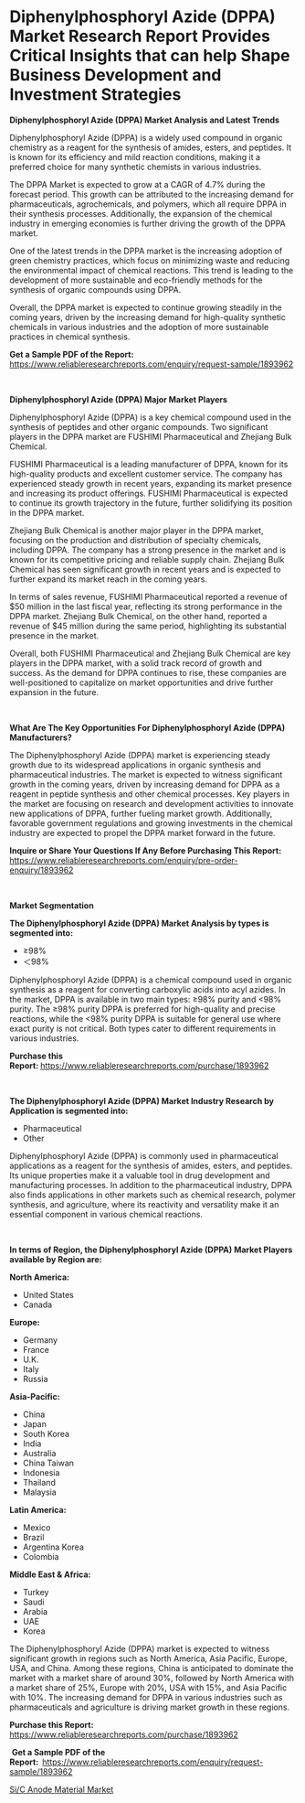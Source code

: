 <p><h1>Diphenylphosphoryl Azide (DPPA) Market Research Report Provides Critical Insights that can help Shape Business Development and Investment Strategies</h1></p><p><strong>Diphenylphosphoryl Azide (DPPA) Market Analysis and Latest Trends</strong></p>
<p><p>Diphenylphosphoryl Azide (DPPA) is a widely used compound in organic chemistry as a reagent for the synthesis of amides, esters, and peptides. It is known for its efficiency and mild reaction conditions, making it a preferred choice for many synthetic chemists in various industries.</p><p>The DPPA Market is expected to grow at a CAGR of 4.7% during the forecast period. This growth can be attributed to the increasing demand for pharmaceuticals, agrochemicals, and polymers, which all require DPPA in their synthesis processes. Additionally, the expansion of the chemical industry in emerging economies is further driving the growth of the DPPA market.</p><p>One of the latest trends in the DPPA market is the increasing adoption of green chemistry practices, which focus on minimizing waste and reducing the environmental impact of chemical reactions. This trend is leading to the development of more sustainable and eco-friendly methods for the synthesis of organic compounds using DPPA.</p><p>Overall, the DPPA market is expected to continue growing steadily in the coming years, driven by the increasing demand for high-quality synthetic chemicals in various industries and the adoption of more sustainable practices in chemical synthesis.</p></p>
<p><strong>Get a Sample PDF of the Report:&nbsp;</strong> <a href="https://www.reliableresearchreports.com/enquiry/request-sample/1893962">https://www.reliableresearchreports.com/enquiry/request-sample/1893962</a></p>
<p>&nbsp;</p>
<p><strong>Diphenylphosphoryl Azide (DPPA) Major Market Players</strong></p>
<p><p>Diphenylphosphoryl Azide (DPPA) is a key chemical compound used in the synthesis of peptides and other organic compounds. Two significant players in the DPPA market are FUSHIMI Pharmaceutical and Zhejiang Bulk Chemical.</p><p>FUSHIMI Pharmaceutical is a leading manufacturer of DPPA, known for its high-quality products and excellent customer service. The company has experienced steady growth in recent years, expanding its market presence and increasing its product offerings. FUSHIMI Pharmaceutical is expected to continue its growth trajectory in the future, further solidifying its position in the DPPA market.</p><p>Zhejiang Bulk Chemical is another major player in the DPPA market, focusing on the production and distribution of specialty chemicals, including DPPA. The company has a strong presence in the market and is known for its competitive pricing and reliable supply chain. Zhejiang Bulk Chemical has seen significant growth in recent years and is expected to further expand its market reach in the coming years.</p><p>In terms of sales revenue, FUSHIMI Pharmaceutical reported a revenue of $50 million in the last fiscal year, reflecting its strong performance in the DPPA market. Zhejiang Bulk Chemical, on the other hand, reported a revenue of $45 million during the same period, highlighting its substantial presence in the market.</p><p>Overall, both FUSHIMI Pharmaceutical and Zhejiang Bulk Chemical are key players in the DPPA market, with a solid track record of growth and success. As the demand for DPPA continues to rise, these companies are well-positioned to capitalize on market opportunities and drive further expansion in the future.</p></p>
<p>&nbsp;</p>
<p><strong>What Are The Key Opportunities For Diphenylphosphoryl Azide (DPPA) Manufacturers?</strong></p>
<p><p>The Diphenylphosphoryl Azide (DPPA) market is experiencing steady growth due to its widespread applications in organic synthesis and pharmaceutical industries. The market is expected to witness significant growth in the coming years, driven by increasing demand for DPPA as a reagent in peptide synthesis and other chemical processes. Key players in the market are focusing on research and development activities to innovate new applications of DPPA, further fueling market growth. Additionally, favorable government regulations and growing investments in the chemical industry are expected to propel the DPPA market forward in the future.</p></p>
<p><strong>Inquire or Share Your Questions If Any Before Purchasing This Report:</strong> <a href="https://www.reliableresearchreports.com/enquiry/pre-order-enquiry/1893962">https://www.reliableresearchreports.com/enquiry/pre-order-enquiry/1893962</a></p>
<p>&nbsp;</p>
<p><strong>Market Segmentation</strong></p>
<p><strong>The Diphenylphosphoryl Azide (DPPA) Market Analysis by types is segmented into:</strong></p>
<p><ul><li>≥98%</li><li>＜98%</li></ul></p>
<p><p>Diphenylphosphoryl Azide (DPPA) is a chemical compound used in organic synthesis as a reagent for converting carboxylic acids into acyl azides. In the market, DPPA is available in two main types: ≥98% purity and <98% purity. The ≥98% purity DPPA is preferred for high-quality and precise reactions, while the <98% purity DPPA is suitable for general use where exact purity is not critical. Both types cater to different requirements in various industries.</p></p>
<p><strong>Purchase this Report:&nbsp;</strong><a href="https://www.reliableresearchreports.com/purchase/1893962">https://www.reliableresearchreports.com/purchase/1893962</a></p>
<p>&nbsp;</p>
<p><strong>The Diphenylphosphoryl Azide (DPPA) Market Industry Research by Application is segmented into:</strong></p>
<p><ul><li>Pharmaceutical</li><li>Other</li></ul></p>
<p><p>Diphenylphosphoryl Azide (DPPA) is commonly used in pharmaceutical applications as a reagent for the synthesis of amides, esters, and peptides. Its unique properties make it a valuable tool in drug development and manufacturing processes. In addition to the pharmaceutical industry, DPPA also finds applications in other markets such as chemical research, polymer synthesis, and agriculture, where its reactivity and versatility make it an essential component in various chemical reactions.</p></p>
<p>&nbsp;</p>
<p><strong>In terms of Region, the Diphenylphosphoryl Azide (DPPA) Market Players available by Region are:</strong></p>
<p>
    <p> <strong> North America: </strong>
        <ul>
            <li>United States</li>
            <li>Canada</li>
        </ul>
        </p> 
    <p> <strong> Europe: </strong>
        <ul>
            <li>Germany</li>
            <li>France</li>
            <li>U.K.</li>
            <li>Italy</li>
            <li>Russia</li>
        </ul>
        </p> 
    <p> <strong> Asia-Pacific: </strong>
        <ul>
            <li>China</li>
            <li>Japan</li>
            <li>South Korea</li>
            <li>India</li>
            <li>Australia</li>
            <li>China Taiwan</li>
            <li>Indonesia</li>
            <li>Thailand</li>
            <li>Malaysia</li>
        </ul>
        </p> 
    <p> <strong> Latin America: </strong>
        <ul>
            <li>Mexico</li>
            <li>Brazil</li>
            <li>Argentina Korea</li>
            <li>Colombia</li>
        </ul>
        </p> 
    <p> <strong> Middle East & Africa: </strong>
        <ul>
            <li>Turkey</li>
            <li>Saudi</li>
            <li>Arabia</li>
            <li>UAE</li>
            <li>Korea</li>
        </ul>
    </p>
    </p>
<p><p>The Diphenylphosphoryl Azide (DPPA) market is expected to witness significant growth in regions such as North America, Asia Pacific, Europe, USA, and China. Among these regions, China is anticipated to dominate the market with a market share of around 30%, followed by North America with a market share of 25%, Europe with 20%, USA with 15%, and Asia Pacific with 10%. The increasing demand for DPPA in various industries such as pharmaceuticals and agriculture is driving market growth in these regions.</p></p>
<p><strong>Purchase this Report: </strong><a href="https://www.reliableresearchreports.com/purchase/1893962">https://www.reliableresearchreports.com/purchase/1893962</a></p>
<p>&nbsp;<strong>Get a Sample PDF of the Report:&nbsp;&nbsp;</strong><a href="https://www.reliableresearchreports.com/enquiry/request-sample/1893962">https://www.reliableresearchreports.com/enquiry/request-sample/1893962</a></p>
<p><strong></strong></p>
<p><p><a href="https://changeable-paste-463.notion.site/Si-C-Anode-Material-Market-Size-Share-Trends-Analysis-Report-By-Material-By-Type-By-End-user-B-7587f2a6156f4a9bb1384e51896eb425">Si/C Anode Material Market</a></p></p>